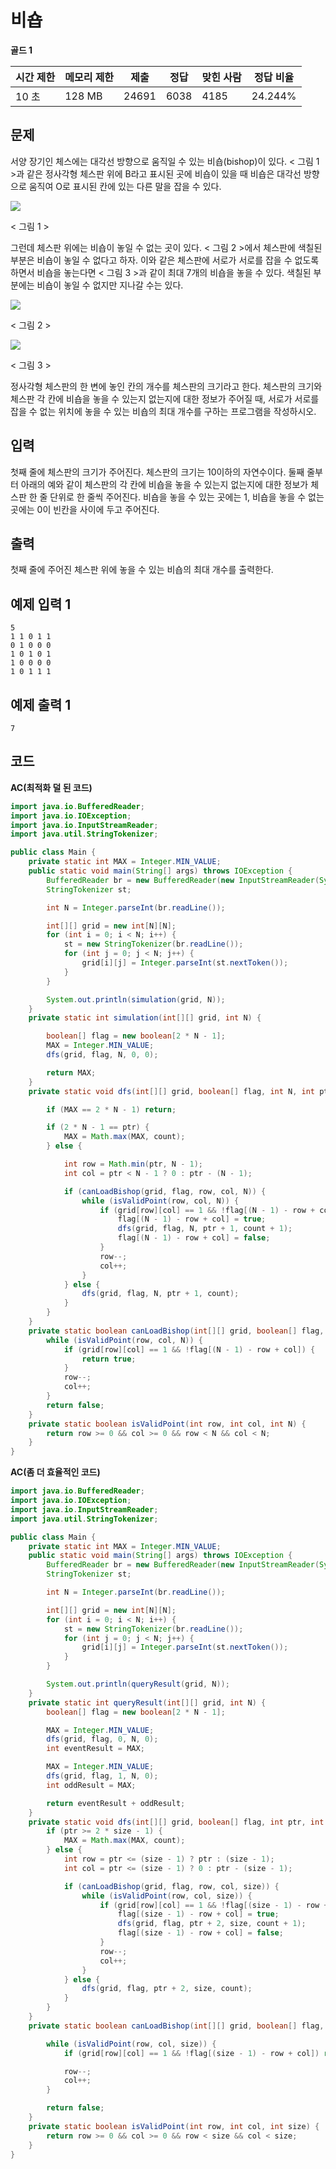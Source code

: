 # 비숍

**골드 1**

|시간 제한|	메모리 제한	|제출|	정답	|맞힌 사람|	정답 비율|
|---|---|---|---|---|---|
|10 초	|128 MB|	24691	|6038|	4185|	24.244%|

## 문제 

서양 장기인 체스에는 대각선 방향으로 움직일 수 있는 비숍(bishop)이 있다. < 그림 1 >과 같은 정사각형 체스판 위에 B라고 표시된 곳에 비숍이 있을 때 비숍은 대각선 방향으로 움직여 O로 표시된 칸에 있는 다른 말을 잡을 수 있다.

![](https://upload.acmicpc.net/c3f4ac55-3e37-4bed-a381-7d407b2f9b4f/-/preview/)

< 그림 1 >

그런데 체스판 위에는 비숍이 놓일 수 없는 곳이 있다. < 그림 2 >에서 체스판에 색칠된 부분은 비숍이 놓일 수 없다고 하자. 이와 같은 체스판에 서로가 서로를 잡을 수 없도록 하면서 비숍을 놓는다면 < 그림 3 >과 같이 최대 7개의 비숍을 놓을 수 있다. 색칠된 부분에는 비숍이 놓일 수 없지만 지나갈 수는 있다.

![](https://upload.acmicpc.net/3d44f5a2-bd28-41bd-9959-0f8f8bfbff3f/-/preview/)

< 그림 2 >

![](https://upload.acmicpc.net/49405f78-09c9-4220-8687-ec3269dd6c1b/-/preview/)

< 그림 3 >

정사각형 체스판의 한 변에 놓인 칸의 개수를 체스판의 크기라고 한다. 체스판의 크기와 체스판 각 칸에 비숍을 놓을 수 있는지 없는지에 대한 정보가 주어질 때, 서로가 서로를 잡을 수 없는 위치에 놓을 수 있는 비숍의 최대 개수를 구하는 프로그램을 작성하시오.

## 입력 

첫째 줄에 체스판의 크기가 주어진다. 체스판의 크기는 10이하의 자연수이다. 둘째 줄부터 아래의 예와 같이 체스판의 각 칸에 비숍을 놓을 수 있는지 없는지에 대한 정보가 체스판 한 줄 단위로 한 줄씩 주어진다. 비숍을 놓을 수 있는 곳에는 1, 비숍을 놓을 수 없는 곳에는 0이 빈칸을 사이에 두고 주어진다.

## 출력 

첫째 줄에 주어진 체스판 위에 놓을 수 있는 비숍의 최대 개수를 출력한다.

## 예제 입력 1

```
5
1 1 0 1 1
0 1 0 0 0
1 0 1 0 1
1 0 0 0 0
1 0 1 1 1
```

## 예제 출력 1

```
7
```

## 코드

**AC(최적화 덜 된 코드)**

```java
import java.io.BufferedReader;
import java.io.IOException;
import java.io.InputStreamReader;
import java.util.StringTokenizer;

public class Main {
    private static int MAX = Integer.MIN_VALUE;
    public static void main(String[] args) throws IOException {
        BufferedReader br = new BufferedReader(new InputStreamReader(System.in));
        StringTokenizer st;

        int N = Integer.parseInt(br.readLine());

        int[][] grid = new int[N][N];
        for (int i = 0; i < N; i++) {
            st = new StringTokenizer(br.readLine());
            for (int j = 0; j < N; j++) {
                grid[i][j] = Integer.parseInt(st.nextToken());
            }
        }

        System.out.println(simulation(grid, N));
    }
    private static int simulation(int[][] grid, int N) {

        boolean[] flag = new boolean[2 * N - 1];
        MAX = Integer.MIN_VALUE;
        dfs(grid, flag, N, 0, 0);

        return MAX;
    }
    private static void dfs(int[][] grid, boolean[] flag, int N, int ptr, int count) {

        if (MAX == 2 * N - 1) return;

        if (2 * N - 1 == ptr) {
            MAX = Math.max(MAX, count);
        } else {

            int row = Math.min(ptr, N - 1);
            int col = ptr < N - 1 ? 0 : ptr - (N - 1);

            if (canLoadBishop(grid, flag, row, col, N)) {
                while (isValidPoint(row, col, N)) {
                    if (grid[row][col] == 1 && !flag[(N - 1) - row + col]) {
                        flag[(N - 1) - row + col] = true;
                        dfs(grid, flag, N, ptr + 1, count + 1);
                        flag[(N - 1) - row + col] = false;
                    }
                    row--;
                    col++;
                }
            } else {
                dfs(grid, flag, N, ptr + 1, count);
            }
        }
    }
    private static boolean canLoadBishop(int[][] grid, boolean[] flag, int row, int col, int N) {
        while (isValidPoint(row, col, N)) {
            if (grid[row][col] == 1 && !flag[(N - 1) - row + col]) {
                return true;
            }
            row--;
            col++;
        }
        return false;
    }
    private static boolean isValidPoint(int row, int col, int N) {
        return row >= 0 && col >= 0 && row < N && col < N;
    }
}
```

**AC(좀 더 효율적인 코드)**

```java
import java.io.BufferedReader;
import java.io.IOException;
import java.io.InputStreamReader;
import java.util.StringTokenizer;

public class Main {
    private static int MAX = Integer.MIN_VALUE;
    public static void main(String[] args) throws IOException {
        BufferedReader br = new BufferedReader(new InputStreamReader(System.in));
        StringTokenizer st;

        int N = Integer.parseInt(br.readLine());

        int[][] grid = new int[N][N];
        for (int i = 0; i < N; i++) {
            st = new StringTokenizer(br.readLine());
            for (int j = 0; j < N; j++) {
                grid[i][j] = Integer.parseInt(st.nextToken());
            }
        }

        System.out.println(queryResult(grid, N));
    }
    private static int queryResult(int[][] grid, int N) {
        boolean[] flag = new boolean[2 * N - 1];

        MAX = Integer.MIN_VALUE;
        dfs(grid, flag, 0, N, 0);
        int eventResult = MAX;

        MAX = Integer.MIN_VALUE;
        dfs(grid, flag, 1, N, 0);
        int oddResult = MAX;

        return eventResult + oddResult;
    }
    private static void dfs(int[][] grid, boolean[] flag, int ptr, int size, int count) {
        if (ptr >= 2 * size - 1) {
            MAX = Math.max(MAX, count);
        } else {
            int row = ptr <= (size - 1) ? ptr : (size - 1);
            int col = ptr <= (size - 1) ? 0 : ptr - (size - 1);

            if (canLoadBishop(grid, flag, row, col, size)) {
                while (isValidPoint(row, col, size)) {
                    if (grid[row][col] == 1 && !flag[(size - 1) - row + col]) {
                        flag[(size - 1) - row + col] = true;
                        dfs(grid, flag, ptr + 2, size, count + 1);
                        flag[(size - 1) - row + col] = false;
                    }
                    row--;
                    col++;
                }
            } else {
                dfs(grid, flag, ptr + 2, size, count);
            }
        }
    }
    private static boolean canLoadBishop(int[][] grid, boolean[] flag, int row, int col, int size) {

        while (isValidPoint(row, col, size)) {
            if (grid[row][col] == 1 && !flag[(size - 1) - row + col]) return true;

            row--;
            col++;
        }

        return false;
    }
    private static boolean isValidPoint(int row, int col, int size) {
        return row >= 0 && col >= 0 && row < size && col < size;
    }
}
```
